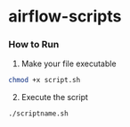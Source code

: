 # airflow-scripts

### How to Run

1. Make your file executable

```bash
chmod +x script.sh
```

2. Execute the script

```bash
./scriptname.sh
```